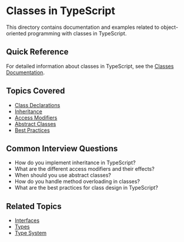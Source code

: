 # Classes in TypeScript

This directory contains documentation and examples related to object-oriented programming with classes in TypeScript.

## Quick Reference

For detailed information about classes in TypeScript, see the [Classes Documentation](classes.md).

## Topics Covered
- [Class Declarations](classes.md#declarations)
- [Inheritance](classes.md#inheritance)
- [Access Modifiers](classes.md#access-modifiers)
- [Abstract Classes](classes.md#abstract-classes)
- [Best Practices](classes.md#best-practices)

## Common Interview Questions
- How do you implement inheritance in TypeScript?
- What are the different access modifiers and their effects?
- When should you use abstract classes?
- How do you handle method overloading in classes?
- What are the best practices for class design in TypeScript?

## Related Topics
- [Interfaces](../interfaces/interfaces.md)
- [Types](../types/types.md)
- [Type System](../type-system/type-system.md) 